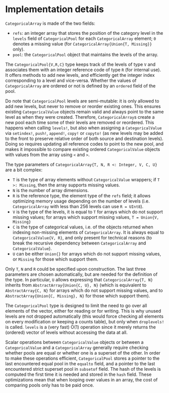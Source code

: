 # Implementation details

`CategoricalArray` is made of the two fields:

- `refs`: an integer array that stores the position of the category level in the `levels` field of `CategoricalPool` for each `CategoricalArray` element; `0` denotes a missing value (for `CategoricalArray{Union{T, Missing}}` only).
- `pool`: the `CategoricalPool` object that maintains the levels of the array.

The `CategoricalPool{V,R,C}` type keeps track of the levels of type `V` and associates them with an integer reference code of type `R` (for internal use). It offers methods to add new levels, and efficiently get the integer index corresponding to a level and vice-versa. Whether the values of `CategoricalArray` are ordered or not is defined by an `ordered` field of the pool.

Do note that `CategoricalPool` levels are semi-mutable: it is only allowed to add new levels, but never to remove or reorder existing ones. This ensures existing `CategoricalValue` objects remain valid and always point to the same level as when they were created. Therefore, `CategoricalArray`s create a new pool each time some of their levels are removed or reordered. This happens when calling `levels!`, but also when assigning a `CategoricalValue` via `setindex!`, `push!`, `append!`, `copy!` or `copyto!` (as new levels may be added to the front to preserve relative order of both source and destination levels). Doing so requires updating all reference codes to point to the new pool, and makes it impossible to compare existing ordered `CategoricalValue` objects with values from the array using `<` and `>`.

The type parameters of `CategoricalArray{T, N, R <: Integer, V, C, U}` are a bit complex:
 - `T` is the type of array elements without `CategoricalValue` wrappers; if `T >: Missing`, then the array supports missing values.
 - `N` is the number of array dimensions.
 - `R` is the reference type, the element type of the `refs` field; it allows optimizing memory usage depending on the number of levels (i.e. `CategoricalArray` with less than 256 levels can use `R = UInt8`).
 - `V` is the type of the levels, it is equal to `T` for arrays which do not support missing values; for arrays which support missing values, `T = Union{V, Missing}`
 - `C` is the type of categorical values, i.e. of the objects returned when indexing non-missing elements of `CategoricalArray`. It is always equal to `CategoricalValue{V, R}`, and only present for technical reasons (to break the recursive dependency between `CategoricalArray` and `CategoricalValue`).
 - `U` can be either `Union{}` for arrays which do not support missing values, or `Missing` for those which support them.

Only `T`, `N` and `R` could be specified upon construction. The last three parameters are chosen automatically, but are needed for the definition of the type. In particular, `U` allows expressing that `CategoricalArray{T, N}` inherits from `AbstractArray{Union{C, U}, N}` (which is equivalent to `AbstractArray{C, N}` for arrays which do not support missing values, and to `AbstractArray{Union{C, Missing}, N}` for those which support them).

The `CategoricalPool` type is designed to limit the need to go over all elements of the vector, either for reading or for writing. This is why unused levels are not dropped automatically (this would force checking all elements on every modification or keeping a counts table), but only when `droplevels!` is called. `levels` is a (very fast) O(1) operation since it merely returns the (ordered) vector of levels without accessing the data at all.

Scalar operations between `CategoricalValue` objects or between a `CategoricalValue` and a `CategoricalArray` generally require checking whether pools are equal or whether one is a superset of the other. In order to make these operations efficient, `CategoricalPool` stores a pointer to the last encountered equal pool in the `equalto` field, and a pointer to the last encountered strict superset pool in `subsetof` field. The hash of the levels is computed the first time it is needed and stored in the `hash` field. These optimizations mean that when looping over values in an array, the cost of comparing pools only has to be paid once.